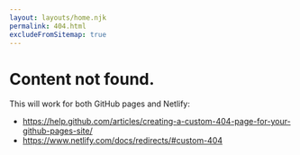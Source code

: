 ```yaml
---
layout: layouts/home.njk
permalink: 404.html
excludeFromSitemap: true
---
```

# Content not found.

This will work for both GitHub pages and Netlify:

* https://help.github.com/articles/creating-a-custom-404-page-for-your-github-pages-site/
* https://www.netlify.com/docs/redirects/#custom-404
